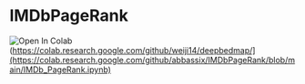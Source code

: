# IMDbPageRank
![Open In Colab](https://colab.research.google.com/assets/colab-badge.svg)(https://colab.research.google.com/github/weiji14/deepbedmap/](https://colab.research.google.com/github/abbassix/IMDbPageRank/blob/main/IMDb_PageRank.ipynb)
